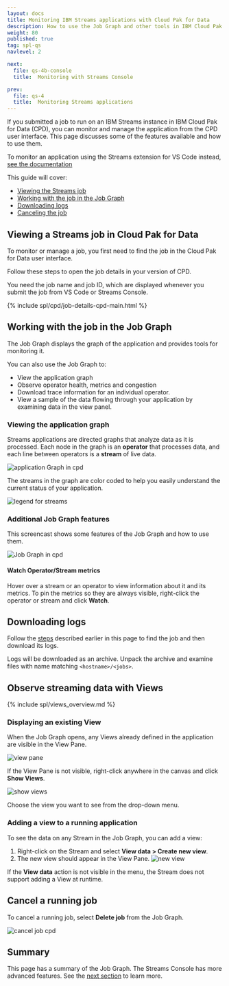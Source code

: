 ```yaml
---
layout: docs
title: Monitoring IBM Streams applications with Cloud Pak for Data
description: How to use the Job Graph and other tools in IBM Cloud Pak for Data to monitor Streams applications
weight: 80
published: true
tag: spl-qs
navlevel: 2

next:
  file: qs-4b-console
  title:  Monitoring with Streams Console

prev:
  file: qs-4
  title:  Monitoring Streams applications
---
```


If you submitted a job to run on an IBM Streams instance in IBM Cloud Pak for Data (CPD), you can monitor and manage the application from the CPD user interface.  This page discusses some of the features available and how to use them.

To monitor an application using the Streams extension for VS Code instead, [see the documentation](https://ibmstreams.github.io/vscode-ide/docs/building-running-applications/#job-graph)

This guide will cover:

*   [Viewing the Streams job](#open)
*   [Working with the job in the Job Graph ](#jobgraph)
*   [Downloading logs](#logs)
*   [Canceling the job](#cancel)


<a id="open"></a>

## Viewing a Streams job in Cloud Pak for Data

To monitor or manage a job, you first need to find the job in the Cloud Pak for Data user interface.

Follow these steps to open the job details in your version of CPD.

You need the job name and job ID, which are displayed whenever you submit the job from VS Code or Streams Console.


{% include spl/cpd/job-details-cpd-main.html %}


<a id="jobgraph"></a>

## Working with the job in the Job Graph 
The Job Graph displays the graph of the application and provides tools for monitoring it. 

You can also use the Job Graph to:

- View the application graph
- Observe operator health, metrics and congestion
- Download trace information for an individual operator.
- View a sample of the data flowing through your application by examining data in the view panel.

### Viewing the application graph

Streams applications are directed graphs that analyze data as it is processed. Each node in the graph is an **operator** that processes data, and each line between operators is a **stream** of live data. 

<img alt="application Graph in cpd" src="/streamsx.documentation/images/qse/graph-cpd.jpg"/>

The streams in the graph are color coded to help you easily understand the current status of your application.

<img alt="legend for streams" src="/streamsx.documentation/images/qse/job-graph-legend.png"/>


### Additional Job Graph features

This screencast shows some features of the Job Graph and how to use them.

<img alt="Job Graph in cpd" src="/streamsx.documentation/images/qse/job-graph-gif.gif"/>



#### Watch Operator/Stream metrics

Hover over a stream or an operator to view information about it and its metrics. To pin the metrics so they are always visible, right-click the operator or stream and click **Watch**.


<a id="logs"></a>

## Downloading logs

Follow the [steps](#open) described earlier in this page to find the job and then download its logs. 

Logs will be downloaded as an archive. Unpack the archive and examine files with name matching `<hostname>/<jobs>`.


<a id="views"></a>

## Observe streaming data with Views

{% include spl/views_overview.md %}


### Displaying an existing View

When the Job Graph opens, any Views already defined in the application are visible in the View Pane. 

![view pane](/streamsx.documentation/images/qse/view-pane.png)

If the View Pane is not visible, right-click anywhere in the canvas and click **Show Views**.

![show views](/streamsx.documentation/images/qse/show-views.png)

Choose the view you want to see from the drop-down menu.


### Adding a view to a running application

To see the data on any Stream in the Job Graph, you can add a view:

1.  Right-click on the Stream and select **View data > Create new view**.
2.  The new view should appear in the View Pane.
  ![new view](/streamsx.documentation/images/qse/new-view-cpd.png)

If the **View data** action is not visible in the menu, the Stream does not support adding a View at runtime. 

<a id="cancel"></a>

## Cancel a running job

To cancel a running job, select **Delete job** from the Job Graph.

<img alt="cancel job cpd" src="/streamsx.documentation/images/qse/delete-job-graph.png"/>


## Summary

This page has a summary of the Job Graph. The Streams Console has more advanced features. See the [next section](/streamsx.documentation/docs/spl/quick-start/qs-4b-console) to learn more.
